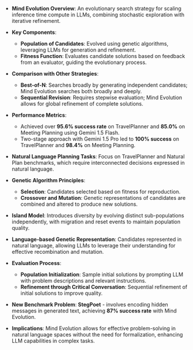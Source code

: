 - **Mind Evolution Overview**: An evolutionary search strategy for scaling inference time compute in LLMs, combining stochastic exploration with iterative refinement.
  
- **Key Components**:
  - **Population of Candidates**: Evolved using genetic algorithms, leveraging LLMs for generation and refinement.
  - **Fitness Function**: Evaluates candidate solutions based on feedback from an evaluator, guiding the evolutionary process.

- **Comparison with Other Strategies**:
  - **Best-of-N**: Searches broadly by generating independent candidates; Mind Evolution searches both broadly and deeply.
  - **Sequential Revision**: Requires stepwise evaluation; Mind Evolution allows for global refinement of complete solutions.

- **Performance Metrics**:
  - Achieved over **95.6% success rate** on TravelPlanner and **85.0%** on Meeting Planning using Gemini 1.5 Flash.
  - Two-stage approach with Gemini 1.5 Pro led to **100% success** on TravelPlanner and **98.4%** on Meeting Planning.

- **Natural Language Planning Tasks**: Focus on TravelPlanner and Natural Plan benchmarks, which require interconnected decisions expressed in natural language.

- **Genetic Algorithm Principles**:
  - **Selection**: Candidates selected based on fitness for reproduction.
  - **Crossover and Mutation**: Genetic representations of candidates are combined and altered to produce new solutions.

- **Island Model**: Introduces diversity by evolving distinct sub-populations independently, with migration and reset events to maintain population quality.

- **Language-based Genetic Representation**: Candidates represented in natural language, allowing LLMs to leverage their understanding for effective recombination and mutation.

- **Evaluation Process**: 
  - **Population Initialization**: Sample initial solutions by prompting LLM with problem descriptions and relevant instructions.
  - **Refinement through Critical Conversation**: Sequential refinement of initial solutions to improve quality.

- **New Benchmark Problem**: **StegPoet** - involves encoding hidden messages in generated text, achieving **87% success rate** with Mind Evolution.

- **Implications**: Mind Evolution allows for effective problem-solving in natural language spaces without the need for formalization, enhancing LLM capabilities in complex tasks.